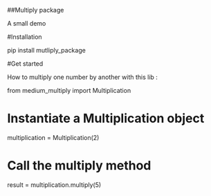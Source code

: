 ##Multiply package

A small demo

#Installation

pip install mutliply_package

#Get started

How to multiply one number by another with this lib :

from medium_multiply import Multiplication

# Instantiate a Multiplication object
multiplication = Multiplication(2)

# Call the multiply method
result = multiplication.multiply(5)

